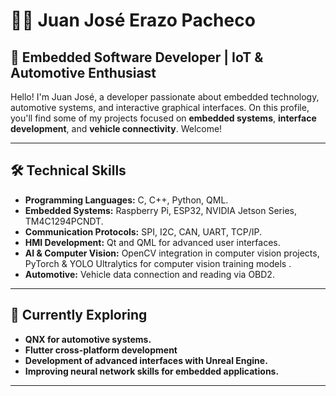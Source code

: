 # 👨‍💻 Juan José Erazo Pacheco

## 🚀 Embedded Software Developer | IoT & Automotive Enthusiast

Hello! I'm Juan José, a developer passionate about embedded technology, automotive systems, and interactive graphical interfaces. On this profile, you'll find some of my projects focused on **embedded systems**, **interface development**, and **vehicle connectivity**. Welcome!

---

## 🛠️ **Technical Skills**

- **Programming Languages:** C, C++, Python, QML.
- **Embedded Systems:** Raspberry Pi, ESP32, NVIDIA Jetson Series, TM4C1294PCNDT.
- **Communication Protocols:** SPI, I2C, CAN, UART, TCP/IP.
- **HMI Development:** Qt and QML for advanced user interfaces.
- **AI & Computer Vision:** OpenCV integration in computer vision projects, PyTorch & YOLO Ultralytics for computer vision training models  .
- **Automotive:** Vehicle data connection and reading via OBD2.

---

## 🌱 **Currently Exploring**

- **QNX for automotive systems.**
- **Flutter cross-platform development**
- **Development of advanced interfaces with Unreal Engine.**
- **Improving neural network skills for embedded applications.**

---

